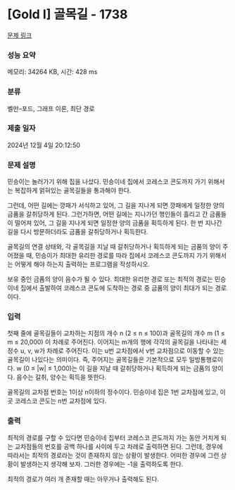 # [Gold I] 골목길 - 1738 

[문제 링크](https://www.acmicpc.net/problem/1738) 

### 성능 요약

메모리: 34264 KB, 시간: 428 ms

### 분류

벨만–포드, 그래프 이론, 최단 경로

### 제출 일자

2024년 12월 4일 20:12:50

### 문제 설명

<p>민승이는 놀러가기 위해 집을 나섰다. 민승이네 집에서 코레스코 콘도까지 가기 위해서는 복잡하게 얽혀있는 골목길들을 통과해야 한다.</p>

<p>그런데, 어떤 길에는 깡패가 서식하고 있어, 그 길을 지나게 되면 깡패에게 일정한 양의 금품을 갈취당하게 된다. 그런가하면, 어떤 길에는 지나가던 행인들이 흘리고 간 금품들이 떨어져 있어, 그 길을 지나게 되면 일정한 양의 금품을 획득하게 된다. 한 번 지나간 길을 다시 방문하더라도 금품을 갈취당하거나 획득한다.</p>

<p>골목길의 연결 상태와, 각 골목길을 지날 때 갈취당하거나 획득하게 되는 금품의 양이 주어졌을 때, 민승이가 최대한 유리한 경로를 따라 집에서 코레스코 콘도까지 가기 위해서는 어떻게 해야 하는지 출력하는 프로그램을 작성하시오. </p>

<p>보유 중인 금품의 양이 음수가 될 수 있다. 최대한 유리한 경로 또는 최적의 경로는 민승이네 집에서 출발하여 코레스코 콘도에 도착하는 경로 중 금품의 양이 최대가 되는 경로이다. </p>

### 입력 

 <p>첫째 줄에 골목길들이 교차하는 지점의 개수 n (2 ≤ n ≤ 100)과 골목길의 개수 m (1 ≤ m ≤ 20,000) 이 차례로 주어진다. 이어지는 m개의 행에 각각의 골목길을 나타내는 세 정수 u, v, w가 차례로 주어진다. 이는 u번 교차점에서 v번 교차점으로 이동할 수 있는 골목길이 나있다는 의미이다. 즉, 주어지는 골목길들은 기본적으로 모두 일방통행로이다. w (0 ≤ |w| ≤ 1,000)는 이 길을 지날 때 갈취당하거나 획득하게 되는 금품의 양이다. 음수는 갈취, 양수는 획득을 뜻한다.</p>

<p>골목길의 교차점 번호는 1이상 n이하의 정수이다. 민승이네 집은 1번 교차점에 있고, 이곳 코레스코 콘도는 n번 교차점에 있다.</p>

### 출력 

 <p>최적의 경로를 구할 수 있다면 민승이네 집부터 코레스코 콘도까지 가는 동안 거치게 되는 교차점들의 번호를 공백 하나를 사이에 두고 차례로 출력하면 된다. 그런데, 경우에 따라서는 최적의 경로라는 것이 존재하지 않는 상황이 발생한다. 어떠한 경우에 그런 상황이 발생하는지 생각해 보자. 그러한 경우에는 -1을 출력하도록 한다.</p>

<p>최적의 경로가 여러 개 존재할 때는 아무거나 출력해도 된다.</p>

